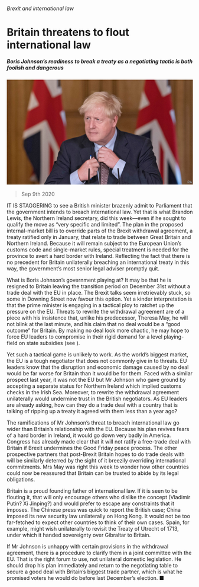 ###### Brexit and international law

# Britain threatens to flout international law 

##### Boris Johnson’s readiness to break a treaty as a negotiating tactic is both foolish and dangerous 

![image](images/20200912_LDP003.jpg) 

> Sep 9th 2020 

IT IS STAGGERING to see a British minister brazenly admit to Parliament that the government intends to breach international law. Yet that is what Brandon Lewis, the Northern Ireland secretary, did this week—even if he sought to qualify the move as “very specific and limited”. The plan in the proposed internal-market bill is to override parts of the Brexit withdrawal agreement, a treaty ratified only in January, that relate to trade between Great Britain and Northern Ireland. Because it will remain subject to the European Union’s customs code and single-market rules, special treatment is needed for the province to avert a hard border with Ireland. Reflecting the fact that there is no precedent for Britain unilaterally breaching an international treaty in this way, the government’s most senior legal adviser promptly quit.

What is Boris Johnson’s government playing at? It may be that he is resigned to Britain leaving the transition period on December 31st without a trade deal with the EU in place. The Brexit talks seem irretrievably stuck, so some in Downing Street now favour this option. Yet a kinder interpretation is that the prime minister is engaging in a tactical ploy to ratchet up the pressure on the EU. Threats to rewrite the withdrawal agreement are of a piece with his insistence that, unlike his predecessor, Theresa May, he will not blink at the last minute, and his claim that no deal would be a “good outcome” for Britain. By making no deal look more chaotic, he may hope to force EU leaders to compromise in their rigid demand for a level playing-field on state subsidies (see ).


Yet such a tactical game is unlikely to work. As the world’s biggest market, the EU is a tough negotiator that does not commonly give in to threats. EU leaders know that the disruption and economic damage caused by no deal would be far worse for Britain than it would be for them. Faced with a similar prospect last year, it was not the EU but Mr Johnson who gave ground by accepting a separate status for Northern Ireland which implied customs checks in the Irish Sea. Moreover, to rewrite the withdrawal agreement unilaterally would undermine trust in the British negotiators. As EU leaders are already asking, how can they do a trade deal with a country that is talking of ripping up a treaty it agreed with them less than a year ago?

The ramifications of Mr Johnson’s threat to breach international law go wider than Britain’s relationship with the EU. Because his plan revives fears of a hard border in Ireland, it would go down very badly in America. Congress has already made clear that it will not ratify a free-trade deal with Britain if Brexit undermines the Good Friday peace process. The other prospective partners that post-Brexit Britain hopes to do trade deals with will be similarly deterred by the sight of it breezily overriding international commitments. Mrs May was right this week to wonder how other countries could now be reassured that Britain can be trusted to abide by its legal obligations.

Britain is a proud founding father of international law. If it is seen to be flouting it, that will only encourage others who dislike the concept (Vladimir Putin? Xi Jinping?) and would prefer to escape any constraints that it imposes. The Chinese press was quick to report the British case; China imposed its new security law unilaterally on Hong Kong. It would not be too far-fetched to expect other countries to think of their own cases. Spain, for example, might wish unilaterally to revisit the Treaty of Utrecht of 1713, under which it handed sovereignty over Gibraltar to Britain.

If Mr Johnson is unhappy with certain provisions in the withdrawal agreement, there is a procedure to clarify them in a joint committee with the EU. That is the right forum to use, not unilateral domestic legislation. He should drop his plan immediately and return to the negotiating table to secure a good deal with Britain’s biggest trade partner, which is what he promised voters he would do before last December’s election. ■

